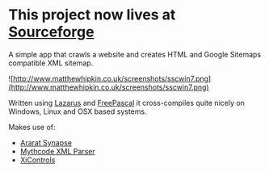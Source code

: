 # **This project now lives at [Sourceforge](http://sourceforge.net/projects/simplesitemapcreator/)** #

A simple app that crawls a website and creates HTML and Google Sitemaps compatible XML sitemap.

![http://www.matthewhipkin.co.uk/screenshots/sscwin7.png](http://www.matthewhipkin.co.uk/screenshots/sscwin7.png)

Written using [Lazarus](http://www.lazarus.freepascal.org) and [FreePascal](http://www.freepascal.org) it cross-compiles quite nicely on Windows, Linux and OSX based systems.

Makes use of:
  * [Ararat Synapse](http://www.ararat.cz/synapse/doku.php/start)
  * [Mythcode XML Parser](http://www.mythcode.org)
  * [XiControls](http://www.matthewhipkin.co.uk/codelib/xicontrols/)